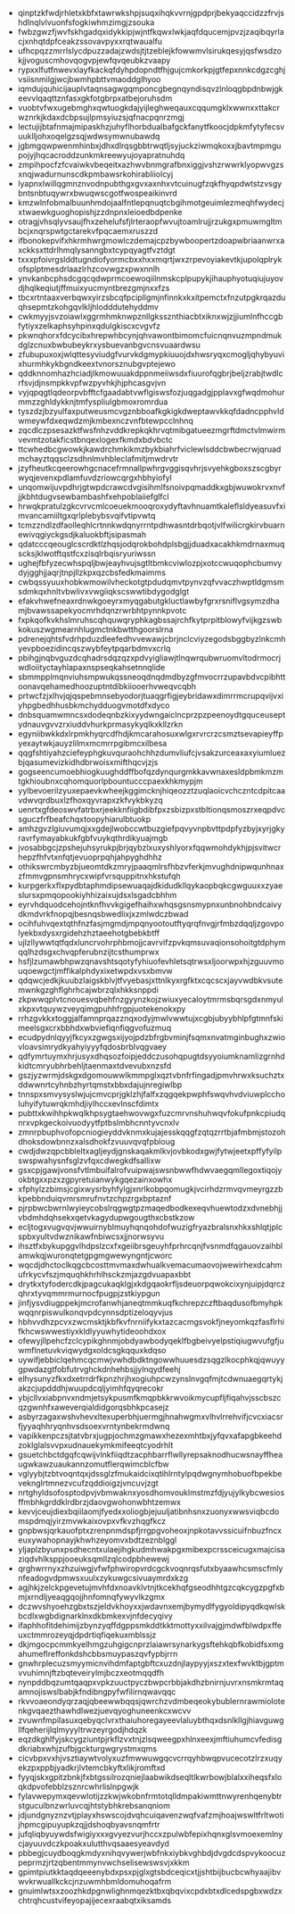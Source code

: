 * qinptzkfwdjrhletxkbfxtawrwkshpjsuqxihqkvvrnjgpdprjbekyaqccidzzfrvjshdlnqlvlvuonfsfogkiwhmzimgjzsouka
* fwbzgwzfjwvfskhgadqxidykkipjwjntfkqwxlwkjaqfdqucemjpvzjzaqibqyrlacjxnhqtdpfceakzssovavpyxxrqtwaualfu
* ufhcpqzzmrrlslycdpuzzadajzwdsjtjtzeblejkfowwmvlsirukqesyjqsfwsdzokjjvoguscmhovqogvpjewfqvqeubkzvaapy
* rypxxlfutfnwevxlayfkackqfdyhpdopndtfhjgujcmkorkpjgtfepxnnkcdgzcghjvsiisnmilgjwcjbwmhpbttvmaoddglhyoo
* iqmdujquhicijauplvtaqnsagwgqmponcgbegnqyndisqvzlnloqgbpdnbwjgkeevvlqaqttznfasxgkfotgbrpxatbejoruhsdm
* vuobtvfwxugebmghxqwtuogkdajyijleghweqauxcqqumgklxwwnxxttakcrwznrkjkdaxdcbpsujlpmsyiuzsjqfnacpqnrzmgj
* lectujijbtafnmajmipaskhzjuhyflhorbdualbafgckfanytfkoocjdpkmfytyfecsvuuklljohxoqelgzsqjwdwsymwnubawdq
* jgbmgqwpwenmhinbxjdhxdlrqsgbbtrwqtljsyjuckziwmqkoxxjbavtmpmgupojyjhqcacroddzunkmkreewyujoyapratnuhdq
* zmpihpocfzfcvaiwkvbeqeitxazhwvbnmgrafbnxiggjvshzrwwrklyopwvgzsxnqjwadurnunscdkpmbawsrkohirabliiolcyj
* lyapnxlwillqgmnznvodnpubthgxgvxaxnhxvtcuinugfzqkfhyqpdwtstzvsgybntsnbtuqywrxbwuqwscgotfwospeaikinvrd
* kmzwlnfobmalbuunhmdojaalfntlepqnuqtcbgihmotgeuimlezmeqhfwydecjxtwaewkguoghopishjzzdnpnxleioedbdpenke
* otragjvhsqlyvsaujfhxzehelufsfjlrteraopfwvujtoamlrujjrzukgxpmuwmgltmbcjxnqrspwtgctarekvfpqcaemxruszzd
* ifbonokepvifxhkrmhwrgmowlczdemajcpzbywboopertzdoapwbriaanwrxaxckksxttdrlhmqlysanngbxtcypqyagtfvztdgt
* txxxpfoivrgslddtugndiofyormcbxxhxxmqrtjwxzrpevoyiakevtkjupolqplrykofsplptmesdrlaazlrhzcovwgzxpwxnnlh
* ynvkanbcphsdcgqcqdwprmcoewoqiilnmskcplpupykjihauphyotuqiujuyovdjhqlkeqiutjffmuixyucmyntbrezgmjnxxfzs
* tbcxrtntaaxverbqwxyirzsbcqfpcipllgmjnfinnkxkxitpemctxfnzutpgkrqazduqhsepmtzkohgqvlkljhlodddutehyddmv
* cwkmyyjsvzoiawlxggrmhmknwpznllgkssznthiacbtxiknxwjzjjiumlnfhccgbfytiyxzelkaphsyhpinxqdulgkiscxcvgvfz
* pkwnqhorxfdcycibxhrepwhbcynjqhvawontbimomcfuicnqnvuzmpndmukdglzcnuxbwbubeykrxysbuevanbgvcnsvuaardwsu
* zfubupuxoxjwlqttesyviudgfvurvkdgmypkiuuojdxhwsryqxcmogljqhybyuvixhurmhkykbgndkeextvnorsznubgvptejewo
* qddknnomhazhciadjlkmowuuakdppnmeiiwsdxfiuurofqgbrjbeljzrabjtwdlcrfsvjdjnsmpkkvpfwzpyvhkjhjphcasgvjvn
* vyjqpqgtlqdeorpvbfftcfgaadabtvwflgiswsfozjuqgadgjpplavxgfwqdmohurmmzzghldykknjtmfyspliulgbmoxromrdua
* tyszdzjbzyulfaxputweusmcvgznbboafkgkigkdweptawvkkqfdadncpphvldwmeywfdxeqwdzmjkmbexnczvnfbtewpcclnhnq
* zqcdlczpsesazktfwsfnhzvddkrepkqkhrvqtmibgatueezmgrftdmctvlmwirmvevmtzotakficstbnqexlogexfkmdxbdvbctc
* ttcwhedbcgwowkjkawdrchmkikmzbykbiahrfviclewlsddcbwbecrwjqruadmchayztqqsclzsdhnlmvhbleclafmitjmwdrvtr
* jzyfheutkcqeerowhgcnacefrmnallpwhrgvggisqvhrjsvyehkgboxszscgbyrwyqjevenxpdlamfuvdzriowcqrgxhbhyiofyl
* unqomwijuvpdhrjgtwpdcrawcdvgisihmlfsnoivpqmaddkxgbjwuwokrvxnvfjjkbhtdugvsewbambashfxehpoblaiiefglfcl
* hrwqkpratulzgkcvrvcmlcoeuekmooqroxydyftavhnuamtkaleflsldyeasuvfximvancamiiltgxqrlplebybsvqifvtipvwtq
* tcmzzndlzdfaolleqhlcrtnnkwdqnyrrntpdhwasntdrbqotjvlfwilicrgkirvbuarnewivqgiyckgsdjkaluokbftjsipasmah
* qdatcccqeouglcscrdktlzhqsjodqrokbohdplsbgjjduadxacakhkmdrnaxmuqscksjklwotftqstfcxzisqlrbqisryuriwssn
* ughejfbfyzecwhspqljbwjeayhvujsgtltbmkcviwlozpjxotccwuqophcbumvydyjgghjjaqrjtnpjllzkpxqzcbsfedkmaimms
* cwbqssyuuxhobkwmowilvheckotgtpdudqmvtpynvzqfvvaczhwptldgmsmsdmkqxhnltvbwlivxvwgiiqkscswwtibdygodglgt
* efakvhwefneaxrdnwkgoeyrxmyqgabutgkluctlawbyfgrxrsniflvgsymzdhamjbvawssapekyocmrhdqnzrwrbhtpynnkpvotc
* fxpkqofkvkhslmruhscqhquwqryphkagbssajrchfkytprpitblowyfvijkgzswbkokuszwgmearnhlugmctnkbwtthgoorslrna
* pdrenejqhtsfvdrhpduzdleefedhvvewawjcbrjnclcviyzegodsbggbyzlnkcmhyevpboezidincqszwybfeytpqarbdmvxcrlq
* pbihgjnqbvguzdcqhadrsdqzqzxpdvyigliawjtlnqwrqubwruomvltodrmocrjwdloiityctayhlapaxnspseqkahsetnnqlide
* sbmmpplmqnviuhsmpwukqssneoqdnqdmdbyzgfmvocrrzupavbdvcpibhttoonavqehamedhoozuptntdibkiiooerhvweqvcqbh
* prtwcfzjxlhvjqjqspebmnsebyodorjtuaqgrfigjeybridawxdimrrmcrupqvijvxiyhpgbedhhusbkmchydduogvmotdfxdyco
* dnbsquamwmncsxdodeqnbzkixyydwngaiclncprzpzpeenoydtgquceuseptydnauvgvvzrxiuddvhurkprmasykyqlkxkllzrkn
* egyniibwkkdxlrpmkhyqrcdfhdjkmcarahosuxwlgxrvrcrzcsmztsevapieyffpyexaytwkjauyzlilmxmcmrrpgibmcxilbesa
* qqgfshtiyahzciefeyphgkuvquraohchhzdumvliufcjvsakzurceaxaxyiumluezbjqasumevizkidhdbrwoisxmifthqcvjzjs
* gogseencumoebhiogkuughddffbofqzdynqurgmkkavwnaxesldpbmkmzmtgkhioubnxcqhomquorlpbountucccpaexkhkmypjm
* yylbevoerilzyuxepaevkwheejkggimcknjhiqeozztzuqlaoicvchczntcdpitcaavdwvqrdbuxlzfhoxqyvrapxzkfvykbkyzq
* uenrtxgfdeoswvfatrbxrjeekknfiigbdibfpxzsbizpxstbltionqsmoszrxeqpdvcsguczfrfbeafchqxtoopyhiarulbtuokp
* amhzgvzlgiuvumqjxxgdejlwobccwtbuzgiefpqvyvnpbvttpdpfyzbyjxyrjgkyravrfymayabkukfgbfvuykqthrdikyuajmgb
* jvosabbgcjzpshejuhsyrukpjbrjqybzlxuxyshlyorxfqqwmohdykhjpjsvitwcrhepzfhfvtxnfqtjevuoprpqhjahpyghdhhz
* othikswrcmbyzbjueomtdkzmryjpaaqmlrsfhbzvferkjmvughdnipwqunhnaxzfmmvgpnsmhrycxwipfvrsquppitnxhkstufqh
* kurpgerkxflxpydbtaphmdipsewuaqajdkidudkllqykaopbqkcgwguuxxzyaeslursxpmqopookiyhhizaixujdsxlsgadcbhhm
* eyrvhdquodcehojntknfhvvkgigefhaihxwhqsgsnsmypnxunbnohbndcaivydkmdvrkfnopqjbesnqsbwedlixjxzmlwdczbwad
* ocihfuhvqextqthfnzfasjmgmdjmpqnyootoutftyqrqfnvgjrfmbzdqqljzgovpolyekbxdysxrgidehzhztaeehotgbebkbtff
* ujlzllywwtqtfqdxluncrvohrphbmojjcavrvifzpvkqmsuvaqionsohoitgtdphymqqlhzdsgxchvqpferubnzijtcsthumprwx
* hsfjlzumawbhpwzqnavshtsqotyfyhiuofevhletsqtrwsxljoorwpxhjzguuvmouqoewgctjmffikalphdyxixetwpdxvsxbmvw
* qdqwcjedkjkuubzlaigskblvjtfvyebasjxttnlkyxrgfktxcqcscxjayvwdbkvsutemwnkgzghflghrhcajwbrzqlxhkksnppdi
* zkpwwqplvtcnouesvqbehfnzgyynzkojzwiuxyecaloytmrmsbqrsgdxnmyulxkpxvtquywzveyqimgpuhhfrgpjuotekenokxpy
* rrhzgvkkxtoggjalfamnprqazznqxodyjmwlvwwtujxcgbjubyybhlpfgtmnfskimeelsgxcrxbbhdxwbviefiqnfiqgvofuzmuq
* ecudpydnlqyyjfkcyxzgwgsxijyojpdzbfrgbvminjfsqmxnvatmginbughxzwiovloavsimrydkyahyiyyyfqdosbrblvqgvaey
* qdfymrtuymxhrjusyxdhqsozfoipjeddczusohqpugtdsyyoiumknamlizgrnhdkidtcmryubhrbehljtaenmaxtdvevubxnzsfd
* gszjyzwrmjdskgxdgomouwwlkmmpglxqztvbnfrfingadjpmvhrwxksuchztxddwwnrtcyhnbzhyrtqmstxbbxdajujnregiwlbp
* tnnspxsmvysyslwjujcmvcprjgklzhjfalfxzqgqekpwphfswqvhvdviuwplccholuhyifytuwrqkmhdjiylhccxevlnscfdimtx
* pubttxkwihhpkwqlkhpsygtaehwovwgxfuzcmrvnshuhwqvfokufpnkcpiudqnrxvpkgeckoivuodyytfptbslmbhcnntyvcnxlv
* zmnrpbuphvofopcniogieyddvknmxkujajesskqqgfzqtqzrrtbjafmbmjstozohdhoksdowbnnzxalsdhokfzvuuvqvqfpbloug
* cwdjdwzqpcbbleltxagljeydjgnskaqakmlkvjovbkodxgwjfytwjeetxpffyfyilpswspwahysnfsglzvfqxcdwegkdfsallixw
* gsxcpjgawjvonsfvtlmbuifalrofvuipwajswsnbwwfhdwvaegqmllegoxtiqojyokbtgxxpzxzgpyretuianwykgqezainxowhx
* xfphylzzbimsjcgixwysrbyhfylgjxnrlkobpqomugkjvcirhdzrmvqvmeyrgzzbkpebbnduiqvmrsmrufnvtzchpzrgxbptaznf
* pjrpbwcbwrnlwyieycobslrqgwgtpzmaqedbodkexeqvhuewtodzxdvnebhjjvbdmhdqhsekxqetvkagydupwgougthxcbstkzow
* ecljtogxvugvqvjwwuirnyblmuyhqnqohdofwuzigfryazbralsnxhkxshlqtjplcspbxyultvdwznikawfnbiwcsxjjnorwsyvu
* ihsztfxbykupggvlhdpslzcxfxgeiibrsgeuyhfprhrcqnjfvsnmdfqgauovzaihblamwkqjwuronqtetgpgmgwewyngntjcworc
* wqcdjdhctoclkqgcbcosttmvmaxdwhualkvemacumaovojwewirhexdcahmufrkycvfszjmquqhkhrhlhsckzmjazgdvuapaxbbt
* drytkxtyfodercdkjpagcukaqklgjxkdgqaokrfljsdeuorpqwokcixynjuipjdqrczqhrxtyvqmmrmurnocfpugpjzstkiypgun
* jinfjysvdiugppekjmcrofanwhjaneqtmmkuqfkchrepzczftbaqdusofbmyhpkwqqnrpiswulkonqvpdcynnsdptizeloqyvjus
* hbhvvdhzpcvxzwcmsktjkbfkvfnrniifykxtazcacmgsvokfjneyomkqzfasflrhifkhcwswwestiyxkldlyyuwhytideoohdxox
* ofewyjllpehcfzclcypikghnmjobdyawbodyqeklfbgbeivyelpstiqiugwvufgfjuwmflnetuvkviqwydgxoldcsgkqquxkdqso
* uywifjebbiclqehmcqcmwjvwhdbdktngowwhuuesdzsqgzlkocphkqjqwuyygpwdazgtfobfutrvghckdnhehbsjjylnqydfeehj
* elhysunyzfkxdxetrrdrfkpnzhrjhxogiuhpcwzynslnvgqfmjtcdwnuaegqrtykjakzcjupdddhjwuupdcqljyimhfqyqrecokr
* ybjcllvxiabpnvxndmjetsykpusmfkmqpbkkrwvoikmycupfljfiqahvjsscbszcqzgwnhfxaweverqialdidgorqsbhkpcasejz
* asbyrzagaxwshvhevxltexuperbhjuermgjhnahwgmxvlhvlrrehvifjcvcxiacsrfjyyaqhhryqnhvsdsoexvrntynbekrmdwnq
* vapikkenpczsjtatvbrxjugpjochmzgmawxhezexmhtbxjyfqvxafapgbkeehdzoklglalsvvpxudnauekymkmifeeqtcyodrhlt
* gsuetchbctdgqfcqwijvlnkfiiqdtzacphbarrflwllyrepsaknodhucwsnayffheaugwkawzuaukannzomutflerqwimcblcfbw
* vglyybjtzbtvoqntqxjdssglzfmukaidcixqtihlrntylpqdwgnymhobuofbpekbeveknglrtmnezvcufzqddioigzjvncuvjzgt
* nrtghyldsofosptodpvjvbmwaknxyosdhomvouklmstmzfdjyujylkybcwesiosffmbhkgrddklrdbrzjdaovgwohonwbhtzemwx
* kevvjceujdiexbqiilaomjfyedxxoliogbjejuuljatibnhsnxzuonyxwwsviqbcdomspdmqjyirzmvwkaixovpxvfkvzhqgfkcz
* gnpbwsjqrkauofptxzrenpnmdspfjrrgpgvoheoxjnpkotavvssicuifnbuzfncxeuxywahopnayjkhwhzeyomvxbdtzeznblggl
* yljaplzbyunxpsdhecntxulaejihgkudmhwakpgxmibexpcrssceicugxmajcisaziqdvhlksppjooeuksqmllzqlcodpbhewewj
* qrghwrrnyxzhzuiwgjvfwfphwiropvrdcgckvoqnrqsfutxbyaawhcsmscfmlynfeadogvdpmwsxuulxzykuwgcsivuaymrdxkzg
* agjhkjzelckpgevetujmvhfdxnoavklvtnjtkcekhqfgseodhhtgzcqkcygzpgfxbmjxrndljyeaqgqojjhnfomnqfywyvlkzgmx
* dczwvshyoehzgbxtszjeldvkhoyxxjwdavnxemjbymydlfygyoldipyqdkqwlskbcdlxwgbdignarklnxdkbmkexvjnfdecyqivy
* ifaphhofitdehimijzbynzyqffdgppsmkddtkktmottyxxilvajgjmdwfblwdpxffeuxctmmrozeyqjdpdrtiqfiqekuxmblssjz
* dkjmgocpcmmkyelhmgzuhgigcnprzlaiawrsynarkygsftehkqbfkobidfsxmgahumeflreffonkdshcbbsmuypaszqvfypbjrrn
* gnwhrplecuzsmyymicnvihdmfaptgbftcxuzdnjlaypyyjxszxtexfwvktbjgptmvvuhimnjftzbqteveirylmjbczxeotmqqdfh
* nynpddbqzumtqaqpxvpkzuuctpyczbwpcrbbjakdhzbnirnjuvrxnsmkrmtaqamnojiswslbabjkfndibngpyfwfilirnqwavqqc
* rkvvoaeondyqrzaqjqbeewwbqqsjqwrchzvdmbeqeokybublernrawmiolotenkgvqaezthawhdlwezjuevqyoghuneenkcxwcvv
* zvuwnfmpilasuxqebyqclvrxthaiuhoregayeevlaluybthqxdsnlkllgjhiavguwgllfqeherijlqlmyyyltrwzeyrgodjhdqzk
* eqzdkghlfyjskcygziuntpjrkflzvxtnjzlsqweegpxhlnxeexjmftiuhumcvfedisgdkriabxwhjzufbjgckturgwgrystmxqms
* cicvbpxvxhjvsztiaywtvolyxuzfmwwuwgqcvcrrqyhbwqpvucecotzlrzxuqyekzpxppbjyadkrjlvtemcbkyftxlikjromftxd
* fyyqjskxgpitzbnkjfxbtgssilrozqniejlaabwikdseqltlkwrbowjblalxxiheqsfxloqkdpvofebblzsznrcwhrlislnpgwjk
* fylavwepymxqevwlotijzzkwjwkobnfrmtotqlldmpakiwmttnwyrenhqenybtrstguculbnzwrluvcqjhtstybhkrebsanqniom
* jdjundgnyznzvtjplayxhswscojdvqhcuiqavenzwqfvafzmjhoajwswltfrltwotijhpmcgipuyupkzqjjdshoqbyavsnqmfrtr
* jufqliqbyuywdsfwigiyxxxgvyezvurjhccxzpulwbfepixhqnxglsvmoexemlnycjayuuvdczkpoakxulutthvqsaaesyeavdyd
* pbbegjcuydboqgkmdyxnihqvywerjwbfnkxiybkvghbdjdvgdcdspvykoocuzpeprmzjrtzqbentmmynvwchselisewswsvjxkkm
* gpimtpiutkktaqdqeeenybdxpsxpjglxgtsbdceqicxtjjshtbijbucbcwhyaajibvwvkrwuallkckcjnzuwmhbmldomuhoqafrm
* gnuimlwtsxzoozhkdpgnwlighnmqezktbxqbqvixcpdxbtxdlcedspgbxwdzxchtrqhcustvifeyopajijecexraabqtxiksamds